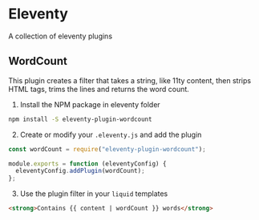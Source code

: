 # Eleventy

A collection of eleventy plugins

## WordCount

This plugin creates a filter that takes a string, like 11ty content,
then strips HTML tags, trims the lines and returns the word count.

1. Install the NPM package in eleventy folder

```bash
npm install -S eleventy-plugin-wordcount
```

2. Create or modify your `.eleventy.js` and add the plugin

```javascript
const wordCount = require("eleventy-plugin-wordcount");

module.exports = function (eleventyConfig) {
  eleventyConfig.addPlugin(wordCount);
};
```

3. Use the plugin filter in your `liquid` templates

```html
<strong>Contains {{ content | wordCount }} words</strong>
```
